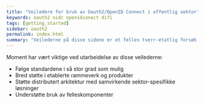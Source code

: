 ```yaml
---
title: "Veiledere for bruk av Oauth2/OpenID Connect i offentlig sektor"
keywords: oauth2 oidc openidconect difi
tags: [getting_started]
sidebar: oauth2
permalink: index.html
summary: "Veilederne på disse sidene er et felles tverr-etatlig forsøk på å harmonisere anbefalinger for hvordan Oauth2 bør brukes innen offetnlig sektor i Norge."
---
```


Moment har vært viktige ved utarbeidelse av disse veilederne:

* Følge standardene i så stor grad som mulig
* Bred støtte i etablerte rammeverk og produkter
* Støtte distributert arkitektur med samvirkende sektor-spesifikke løsninger
* Understøtte bruk av  felleskomponenter
